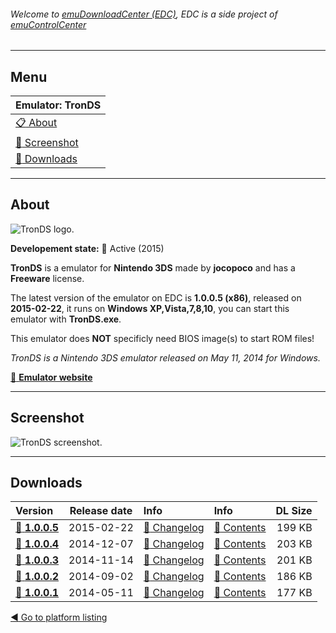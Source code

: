 ###### Welcome to [emuDownloadCenter (EDC)](https://github.com/PhoenixInteractiveNL/emuDownloadCenter/wiki/), EDC is a side project of [emuControlCenter](https://github.com/PhoenixInteractiveNL/emuControlCenter/wiki/)
***
## Menu
| **Emulator: TronDS** |
|:---------|
| [:clipboard: About](#about) |
| [:sunrise: Screenshot](#screenshot) |
| [:floppy_disk: Downloads](#downloads) |
***
## About
![](https://github.com/PhoenixInteractiveNL/emuDownloadCenter/wiki/images_emulator/tronds_logo_200.jpg "TronDS logo.")

**Developement state:** :large_blue_circle: Active (2015)

**TronDS** is a emulator for **Nintendo 3DS** made by **jocopoco** and has a **Freeware** license.

The latest version of the emulator on EDC is **1.0.0.5 (x86)**, released on **2015-02-22**, it runs on **Windows XP,Vista,7,8,10**, you can start this emulator with **TronDS.exe**.

This emulator does **NOT** specificly need BIOS image(s) to start ROM files!

_TronDS is a Nintendo 3DS emulator released on May 11, 2014 for Windows._

[:link: **Emulator website**](http://trondsemu.byethost15.com/)
***
## Screenshot
![](https://raw.githubusercontent.com/PhoenixInteractiveNL/emuDownloadCenter/master/hooks/tronds/emulator_screenshot_01.jpg "TronDS screenshot.")
***
## Downloads
| Version  | Release date  | Info       | Info       | DL Size    |
|:---------|:-------------:|:-----------|:-----------|-----------:|
| [:floppy_disk: **1.0.0.5**](https://github.com/PhoenixInteractiveNL/edc-repo0001/raw/master/tronds/1.0.0.5.7z) | 2015-02-22 | [:page_facing_up: Changelog](https://github.com/PhoenixInteractiveNL/edc-repo0001/blob/master/tronds/1.0.0.5_changelog.txt) | [:mag_right: Contents](https://github.com/PhoenixInteractiveNL/edc-repo0001/blob/master/tronds/1.0.0.5_contents.txt) | 199 KB |
| [:floppy_disk: **1.0.0.4**](https://github.com/PhoenixInteractiveNL/edc-repo0001/raw/master/tronds/1.0.0.4.7z) | 2014-12-07 | [:page_facing_up: Changelog](https://github.com/PhoenixInteractiveNL/edc-repo0001/blob/master/tronds/1.0.0.4_changelog.txt) | [:mag_right: Contents](https://github.com/PhoenixInteractiveNL/edc-repo0001/blob/master/tronds/1.0.0.4_contents.txt) | 203 KB |
| [:floppy_disk: **1.0.0.3**](https://github.com/PhoenixInteractiveNL/edc-repo0001/raw/master/tronds/1.0.0.3.7z) | 2014-11-14 | [:page_facing_up: Changelog](https://github.com/PhoenixInteractiveNL/edc-repo0001/blob/master/tronds/1.0.0.3_changelog.txt) | [:mag_right: Contents](https://github.com/PhoenixInteractiveNL/edc-repo0001/blob/master/tronds/1.0.0.3_contents.txt) | 201 KB |
| [:floppy_disk: **1.0.0.2**](https://github.com/PhoenixInteractiveNL/edc-repo0001/raw/master/tronds/1.0.0.2.7z) | 2014-09-02 | [:page_facing_up: Changelog](https://github.com/PhoenixInteractiveNL/edc-repo0001/blob/master/tronds/1.0.0.2_changelog.txt) | [:mag_right: Contents](https://github.com/PhoenixInteractiveNL/edc-repo0001/blob/master/tronds/1.0.0.2_contents.txt) | 186 KB |
| [:floppy_disk: **1.0.0.1**](https://github.com/PhoenixInteractiveNL/edc-repo0001/raw/master/tronds/1.0.0.1.7z) | 2014-05-11 | [:page_facing_up: Changelog](https://github.com/PhoenixInteractiveNL/edc-repo0001/blob/master/tronds/1.0.0.1_changelog.txt) | [:mag_right: Contents](https://github.com/PhoenixInteractiveNL/edc-repo0001/blob/master/tronds/1.0.0.1_contents.txt) | 177 KB |

[:arrow_backward: Go to platform listing](https://github.com/PhoenixInteractiveNL/emuDownloadCenter/wiki/EDC-Platform-List)
